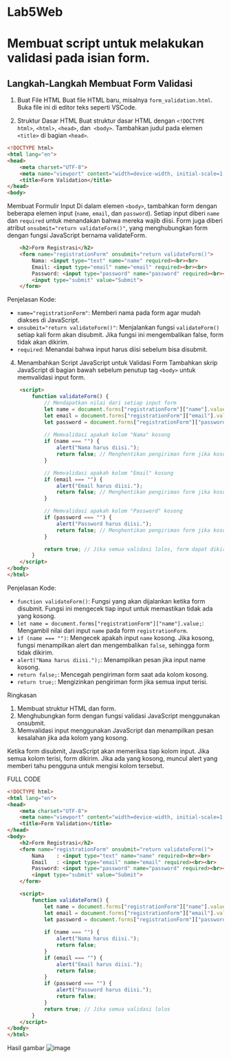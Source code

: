 # Lab5Web
# Membuat script untuk melakukan validasi pada isian form.
## Langkah-Langkah Membuat Form Validasi
1. Buat File HTML
Buat file HTML baru, misalnya `form_validation.html`. Buka file ini di editor teks seperti VSCode.

2. Struktur Dasar HTML
Buat struktur dasar HTML dengan `<!DOCTYPE html>`, `<html>`, `<head>`, dan` <body>`. Tambahkan judul pada elemen `<title>` di bagian `<head>`.
```html
<!DOCTYPE html>
<html lang="en">
<head>
    <meta charset="UTF-8">
    <meta name="viewport" content="width=device-width, initial-scale=1.0">
    <title>Form Validation</title>
</head>
<body>
````
Membuat Formulir Input
Di dalam elemen `<body>`, tambahkan form dengan beberapa elemen input (`name`, `email`, dan `password`). Setiap input diberi `name` dan `required` untuk menandakan bahwa mereka wajib diisi. Form juga diberi atribut `onsubmit="return validateForm()"`, yang menghubungkan form dengan fungsi JavaScript bernama validateForm.
```html
    <h2>Form Registrasi</h2>
    <form name="registrationForm" onsubmit="return validateForm()">
        Nama: <input type="text" name="name" required><br><br>
        Email: <input type="email" name="email" required><br><br>
        Password: <input type="password" name="password" required><br><br>
        <input type="submit" value="Submit">
    </form>
```
Penjelasan Kode:
- `name="registrationForm"`: Memberi nama pada form agar mudah diakses di JavaScript.
- `onsubmit="return validateForm()"`: Menjalankan fungsi `validateForm()` setiap kali form akan disubmit. Jika fungsi ini mengembalikan false, form tidak akan dikirim.
- `required`: Menandai bahwa input harus diisi sebelum bisa disubmit.

4. Menambahkan Script JavaScript untuk Validasi Form
Tambahkan skrip JavaScript di bagian bawah sebelum penutup tag `<body>` untuk memvalidasi input form.
```html
    <script>
        function validateForm() {
            // Mendapatkan nilai dari setiap input form
            let name = document.forms["registrationForm"]["name"].value;
            let email = document.forms["registrationForm"]["email"].value;
            let password = document.forms["registrationForm"]["password"].value;
            
            // Memvalidasi apakah kolom "Nama" kosong
            if (name === "") {
                alert("Nama harus diisi.");
                return false; // Menghentikan pengiriman form jika kosong
            }

            // Memvalidasi apakah kolom "Email" kosong
            if (email === "") {
                alert("Email harus diisi.");
                return false; // Menghentikan pengiriman form jika kosong
            }

            // Memvalidasi apakah kolom "Password" kosong
            if (password === "") {
                alert("Password harus diisi.");
                return false; // Menghentikan pengiriman form jika kosong
            }

            return true; // Jika semua validasi lolos, form dapat dikirim
        }
    </script>
</body>
</html>

```
Penjelasan Kode:

- `function validateForm()`: Fungsi yang akan dijalankan ketika form disubmit. Fungsi ini mengecek tiap input untuk memastikan tidak ada yang kosong.
- `let name = document.forms["registrationForm"]["name"].value;`: Mengambil nilai dari input `name` pada form `registrationForm`.
- `if (name === "")`: Mengecek apakah input `name` kosong. Jika kosong, fungsi menampilkan alert dan mengembalikan `false`, sehingga form tidak dikirim.
- `alert("Nama harus diisi.");`: Menampilkan pesan jika input name kosong.
- `return false;`: Mencegah pengiriman form saat ada kolom kosong.
- `return true;`: Mengizinkan pengiriman form jika semua input terisi.

Ringkasan
1. Membuat struktur HTML dan form.
2. Menghubungkan form dengan fungsi validasi JavaScript menggunakan onsubmit.
3. Memvalidasi input menggunakan JavaScript dan menampilkan pesan kesalahan jika ada kolom yang kosong.

Ketika form disubmit, JavaScript akan memeriksa tiap kolom input. Jika semua kolom terisi, form dikirim. Jika ada yang kosong, muncul alert yang memberi tahu pengguna untuk mengisi kolom tersebut.

FULL CODE
```html
<!DOCTYPE html>
<html lang="en">
<head>
    <meta charset="UTF-8">
    <meta name="viewport" content="width=device-width, initial-scale=1.0">
    <title>Form Validation</title>
</head>
<body>
    <h2>Form Registrasi</h2>
    <form name="registrationForm" onsubmit="return validateForm()">
        Nama    : <input type="text" name="name" required><br><br>
        Email   : <input type="email" name="email" required><br><br>
        Password: <input type="password" name="password" required><br><br>
        <input type="submit" value="Submit">
    </form>

    <script>
        function validateForm() {
            let name = document.forms["registrationForm"]["name"].value;
            let email = document.forms["registrationForm"]["email"].value;
            let password = document.forms["registrationForm"]["password"].value;
            
            if (name === "") {
                alert("Nama harus diisi.");
                return false;
            }
            if (email === "") {
                alert("Email harus diisi.");
                return false;
            }
            if (password === "") {
                alert("Password harus diisi.");
                return false;
            }
            return true; // Jika semua validasi lolos
        }
    </script>
</body>
</html>
```

Hasil gambar
![image](https://github.com/user-attachments/assets/747e23f9-e929-414c-bf56-a4081b6b34db)
